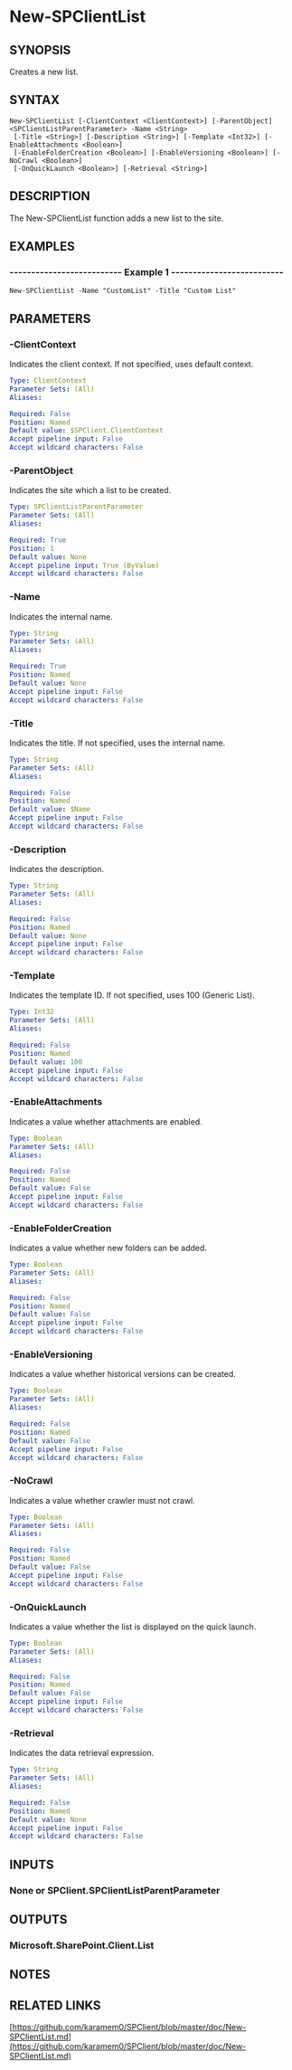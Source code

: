 # New-SPClientList

## SYNOPSIS
Creates a new list.

## SYNTAX

```
New-SPClientList [-ClientContext <ClientContext>] [-ParentObject] <SPClientListParentParameter> -Name <String>
 [-Title <String>] [-Description <String>] [-Template <Int32>] [-EnableAttachments <Boolean>]
 [-EnableFolderCreation <Boolean>] [-EnableVersioning <Boolean>] [-NoCrawl <Boolean>]
 [-OnQuickLaunch <Boolean>] [-Retrieval <String>]
```

## DESCRIPTION
The New-SPClientList function adds a new list to the site.

## EXAMPLES

### -------------------------- Example 1 --------------------------
```
New-SPClientList -Name "CustomList" -Title "Custom List"
```

## PARAMETERS

### -ClientContext
Indicates the client context.
If not specified, uses default context.

```yaml
Type: ClientContext
Parameter Sets: (All)
Aliases: 

Required: False
Position: Named
Default value: $SPClient.ClientContext
Accept pipeline input: False
Accept wildcard characters: False
```

### -ParentObject
Indicates the site which a list to be created.

```yaml
Type: SPClientListParentParameter
Parameter Sets: (All)
Aliases: 

Required: True
Position: 1
Default value: None
Accept pipeline input: True (ByValue)
Accept wildcard characters: False
```

### -Name
Indicates the internal name.

```yaml
Type: String
Parameter Sets: (All)
Aliases: 

Required: True
Position: Named
Default value: None
Accept pipeline input: False
Accept wildcard characters: False
```

### -Title
Indicates the title.
If not specified, uses the internal name.

```yaml
Type: String
Parameter Sets: (All)
Aliases: 

Required: False
Position: Named
Default value: $Name
Accept pipeline input: False
Accept wildcard characters: False
```

### -Description
Indicates the description.

```yaml
Type: String
Parameter Sets: (All)
Aliases: 

Required: False
Position: Named
Default value: None
Accept pipeline input: False
Accept wildcard characters: False
```

### -Template
Indicates the template ID.
If not specified, uses 100 (Generic List).

```yaml
Type: Int32
Parameter Sets: (All)
Aliases: 

Required: False
Position: Named
Default value: 100
Accept pipeline input: False
Accept wildcard characters: False
```

### -EnableAttachments
Indicates a value whether attachments are enabled.

```yaml
Type: Boolean
Parameter Sets: (All)
Aliases: 

Required: False
Position: Named
Default value: False
Accept pipeline input: False
Accept wildcard characters: False
```

### -EnableFolderCreation
Indicates a value whether new folders can be added.

```yaml
Type: Boolean
Parameter Sets: (All)
Aliases: 

Required: False
Position: Named
Default value: False
Accept pipeline input: False
Accept wildcard characters: False
```

### -EnableVersioning
Indicates a value whether historical versions can be created.

```yaml
Type: Boolean
Parameter Sets: (All)
Aliases: 

Required: False
Position: Named
Default value: False
Accept pipeline input: False
Accept wildcard characters: False
```

### -NoCrawl
Indicates a value whether crawler must not crawl.

```yaml
Type: Boolean
Parameter Sets: (All)
Aliases: 

Required: False
Position: Named
Default value: False
Accept pipeline input: False
Accept wildcard characters: False
```

### -OnQuickLaunch
Indicates a value whether the list is displayed on the quick launch.

```yaml
Type: Boolean
Parameter Sets: (All)
Aliases: 

Required: False
Position: Named
Default value: False
Accept pipeline input: False
Accept wildcard characters: False
```

### -Retrieval
Indicates the data retrieval expression.

```yaml
Type: String
Parameter Sets: (All)
Aliases: 

Required: False
Position: Named
Default value: None
Accept pipeline input: False
Accept wildcard characters: False
```

## INPUTS

### None or SPClient.SPClientListParentParameter

## OUTPUTS

### Microsoft.SharePoint.Client.List

## NOTES

## RELATED LINKS

[https://github.com/karamem0/SPClient/blob/master/doc/New-SPClientList.md](https://github.com/karamem0/SPClient/blob/master/doc/New-SPClientList.md)

